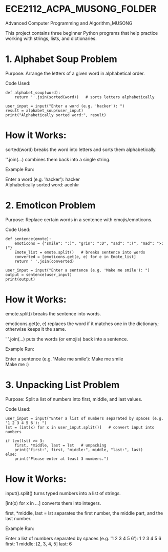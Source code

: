 # ECE2112_ACPA_MUSONG_FOLDER
Advanced Computer Programming and Algorithm_MUSONG

This project contains three beginner Python programs that help practice working with strings, lists, and dictionaries.


# 1. Alphabet Soup Problem

Purpose:
Arrange the letters of a given word in alphabetical order.

Code Used:

```
def alphabet_soup(word):
    return ''.join(sorted(word))   # sorts letters alphabetically

user_input = input("Enter a word (e.g. 'hacker'): ")
result = alphabet_soup(user_input)
print("Alphabetically sorted word:", result)
```

# How it Works:

sorted(word) breaks the word into letters and sorts them alphabetically.

''.join(...) combines them back into a single string.


Example Run:

Enter a word (e.g. 'hacker'): hacker  
Alphabetically sorted word: acehkr


# 2. Emoticon Problem

Purpose:
Replace certain words in a sentence with emojis/emoticons.

Code Used:
```
def sentence(emote):
    emoticons = {"smile": ":)", "grin": ":D", "sad": ":(", "mad": ">:("}
    Emote_list = emote.split()   # breaks sentence into words
    converted = [emoticons.get(e, e) for e in Emote_list] 
    return ' '.join(converted)

user_input = input("Enter a sentence (e.g. 'Make me smile'): ")
output = sentence(user_input)
print(output)
```

# How it Works:

emote.split() breaks the sentence into words.

emoticons.get(e, e) replaces the word if it matches one in the dictionary; otherwise keeps it the same.

' '.join(...) puts the words (or emojis) back into a sentence.


Example Run:

Enter a sentence (e.g. 'Make me smile'): Make me smile  
Make me :)



# 3. Unpacking List Problem

Purpose:
Split a list of numbers into first, middle, and last values.

Code Used:
```
user_input = input("Enter a list of numbers separated by spaces (e.g. '1 2 3 4 5 6'): ")
lst = [int(x) for x in user_input.split()]   # convert input into numbers

if len(lst) >= 3:
    first, *middle, last = lst   # unpacking
    print("first:", first, "middle:", middle, "last:", last)
else:
    print("Please enter at least 3 numbers.")
```

# How it Works:

input().split() turns typed numbers into a list of strings.

[int(x) for x in ...] converts them into integers.

first, *middle, last = lst separates the first number, the middle part, and the last number.


Example Run:

Enter a list of numbers separated by spaces (e.g. '1 2 3 4 5 6'): 1 2 3 4 5 6  
first: 1 middle: [2, 3, 4, 5] last: 6
